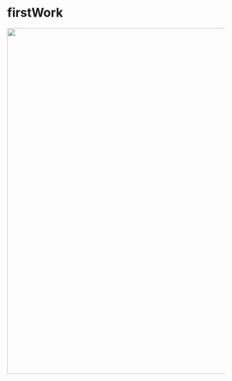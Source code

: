 # firstWork

<img width="600" height="800" href="https://github.com/obadajasm/Food-Recipe/blob/master/release/app-release.apk?raw=true"
src="https://www.wikihow.com/images/thumb/4/4e/769114-5.jpg/aid769114-v4-728px-769114-5.jpg.webp"/>

